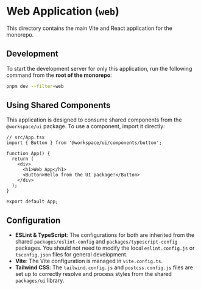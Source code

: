 # Web Application (`web`)

This directory contains the main Vite and React application for the monorepo.

## Development

To start the development server for only this application, run the following command from the **root of the monorepo**:

```bash
pnpm dev --filter=web
```

## Using Shared Components

This application is designed to consume shared components from the `@workspace/ui` package. To use a component, import it directly:

```tsx
// src/App.tsx
import { Button } from '@workspace/ui/components/button';

function App() {
  return (
    <div>
      <h1>Web App</h1>
      <Button>Hello from the UI package!</Button>
    </div>
  );
}

export default App;
```

## Configuration

-   **ESLint & TypeScript**: The configurations for both are inherited from the shared `packages/eslint-config` and `packages/typescript-config` packages. You should not need to modify the local `eslint.config.js` or `tsconfig.json` files for general development.
-   **Vite**: The Vite configuration is managed in `vite.config.ts`.
-   **Tailwind CSS**: The `tailwind.config.js` and `postcss.config.js` files are set up to correctly resolve and process styles from the shared `packages/ui` library.